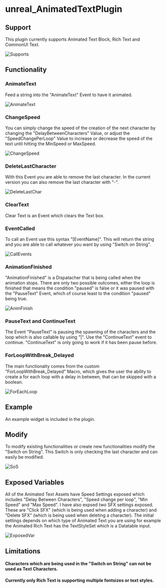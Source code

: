 # unreal_AnimatedTextPlugin

## Support

This plugin currently supports Animated Text Block, Rich Text and CommonUI Text.

![Supports](https://github.com/user-attachments/assets/25a80b35-d356-4bd3-960d-2d69bac37e03)


## Functionality

### AnimateText
Feed a string into the "AnimateText" Event to have it animated.

![AnimateText](https://github.com/user-attachments/assets/aec95dfc-3aa7-484c-96b4-729492898146)


### ChangeSpeed
You can simply change the speed of the creation of the next character by changing the "DelayBetweenCharacters" Value, or adjust the "SpeedChangePerLoop" Value to increase or decrease the speed of the text until hitting the MinSpeed or MaxSpeed.

![ChangeSpeed](https://github.com/user-attachments/assets/eeb03495-d471-4229-b192-c078272e8391)


### DeleteLastCharacter
With this Event you are able to remove the last character. In the current version you can also remove the last character with "-".

![DeleteLastChar](https://github.com/user-attachments/assets/cbe19243-7662-406b-8a10-470b5c01f4d8)

### ClearText

Clear Text is an Event which clears the Text box.


### EventCalled

To call an Event use this syntax "[EventName]". This will return the string and you are able to call whatever you want by using "Switch on String".

![CallEvents](https://github.com/user-attachments/assets/4627a487-22e6-4998-b4a0-7759335aad92)


### AnimationFinished

"AnimationFinished" is a Dispatacher that is being called when the animation stops. There are only two possible outcomes, either the loop is finished that means the condition "paused" is false or it was paused with the "PauseText" Event, which of course least to the condition "paused" being true.

![AnimFinish](https://github.com/user-attachments/assets/b6c6d413-e7c1-47f0-9140-e327b3c422d6)


### PauseText and ContinueText

The Event "PauseText" is pausing the spawning of the characters and the loop which is also callable by using "|". Use the "ContinueText" event to continue. "ContinueText" is only going to work if it has been pause before.

### ForLoopWithBreak_Delayed
The main functionalty comes from the custom "ForLoopWithBreak_Delayed" Macro, which gives the user the ability to create a for each loop with a delay in between, that can be skipped with a boolean.

![ForEachLoop](https://github.com/user-attachments/assets/2ed8fb0e-bd31-4deb-b919-96f76892cbc8)

## Example

An example widget is included in the plugin.

## Modify

To modify existing functionalities or create new functionalities modify the "Switch on String". This Switch is only checking the last character and can easily be modified.

![SoS](https://github.com/user-attachments/assets/fd8ae423-a2d6-4313-81c3-553ddab53b3c)


## Exposed Variables

All of the Animated Text Assets have Speed Settings exposed which includes "Delay Between Characters", "Speed change per loop", "Min Speed" and "Max Speed".
I have also expsed two SFX settings exposed. These are "Click SFX" (which is being used when adding a character) and "Delete SFX" (which is being used when deleting a character).
The initial settings depends on which type of Animated Text you are using for example the Animated Rich Text has the TextStyleSet which is a Datatable input.

![ExposedVar](https://github.com/user-attachments/assets/985b9e08-4b22-4e7c-8055-eab7affca87e)


## Limitations

#### Characters which are being used in the "Switch on String" can not be used as Text Characters.

#### Currently only Rich Text is supporting multiple fontsizes or text styles. 
